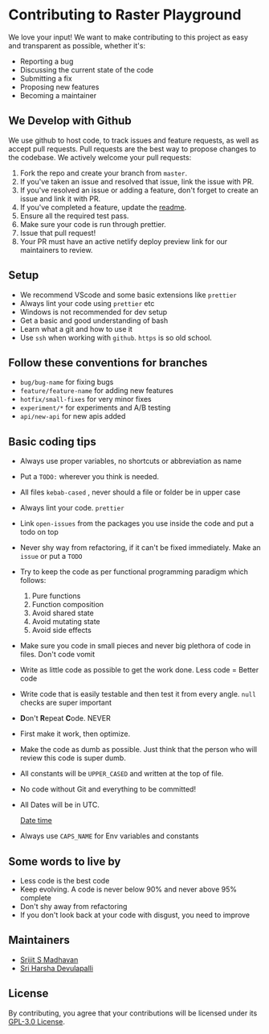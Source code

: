 # Contributing to Raster Playground
We love your input! We want to make contributing to this project as easy and transparent as possible, whether it's:

- Reporting a bug
- Discussing the current state of the code
- Submitting a fix
- Proposing new features
- Becoming a maintainer

## We Develop with Github
We use github to host code, to track issues and feature requests, as well as accept pull requests.
Pull requests are the best way to propose changes to the codebase. We actively welcome your pull requests:

1. Fork the repo and create your branch from `master`.
2. If you've taken an issue and resolved that issue, link the issue with PR.
2. If you've resolved an issue or adding a feature, don't forget to create an issue and link it with PR.
2. If you've completed a feature, update the [readme](https://github.com/blueskyanalytics/raster-playground/blob/master/README.md).
4. Ensure all the required test pass.
5. Make sure your code is run through prettier.
6. Issue that pull request!
7. Your PR must have an active netlify deploy preview link for our maintainers to review.

## Setup
- We recommend VScode and some basic extensions like `prettier`
- Always lint your code using `prettier` etc
- Windows is not recommended for dev setup
- Get a basic and good understanding of bash
- Learn what a git and how to use it
- Use `ssh` when working with `github`. `https` is so old school.

## Follow these conventions for branches
- `bug/bug-name` for fixing bugs
- `feature/feature-name` for adding new features
- `hotfix/small-fixes` for very minor fixes
- `experiment/*`  for experiments and A/B testing
- `api/new-api` for new apis added

## Basic coding tips
- Always use proper variables, no shortcuts or abbreviation as name
- Put a `TODO:` wherever you think is needed.
- All files `kebab-cased` , never should a file or folder be in upper case
- Always lint your code. `prettier`
- Link `open-issues` from the packages you use inside the code and put a todo on top
- Never shy way from refactoring, if it can't be fixed immediately. Make an `issue` or put a `TODO`
- Try to keep the code as per functional programming paradigm which follows:
    1. Pure functions
    2. Function composition
    3. Avoid shared state
    4. Avoid mutating state
    5. Avoid side effects
- Make sure you code in small pieces and never big plethora of code in files. Don't code vomit
- Write as little code as possible to get the work done. Less code = Better code
- Write code that is easily testable and then test it from every angle. `null` checks are super important
- **D**on't **R**epeat **C**ode. NEVER
- First make it work, then optimize.
- Make the code as dumb as possible. Just think that the person who will review this code is super dumb.
- All constants will be `UPPER_CASED` and written at the top of file.
- No code without Git and everything to be committed!
- All Dates will be in UTC.

    [Date time](https://www.notion.so/Date-time-46d001a1ed2349d1ae525d3e80d13eaa)

- Always use `CAPS_NAME` for Env variables and constants

## Some words to live by
- Less code is the best code
- Keep evolving. A code is never below 90% and never above 95% complete
- Don't shy away from refactoring
- If you don't look back at your code with disgust, you need to improve

## Maintainers
- [Srijit S Madhavan](https://github.com/srijitcoder)
- [Sri Harsha Devulapalli](https://github.com/sriharshadevulapalli)

## License
By contributing, you agree that your contributions will be licensed under its [GPL-3.0 License](https://github.com/blueskyanalytics/raster-playground/blob/master/LICENSE).
